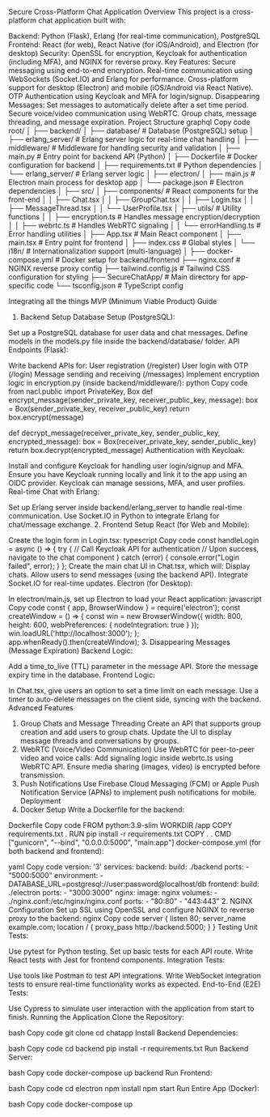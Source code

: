 Secure Cross-Platform Chat Application
Overview
This project is a cross-platform chat application built with:

Backend: Python (Flask), Erlang (for real-time communication), PostgreSQL
Frontend: React (for web), React Native (for iOS/Android), and Electron (for desktop)
Security: OpenSSL for encryption, Keycloak for authentication (including MFA), and NGINX for reverse proxy.
Key Features:
Secure messaging using end-to-end encryption.
Real-time communication using WebSockets (Socket.IO) and Erlang for performance.
Cross-platform support for desktop (Electron) and mobile (iOS/Android via React Native).
OTP Authentication using Keycloak and MFA for login/signup.
Disappearing Messages: Set messages to automatically delete after a set time period.
Secure voice/video communication using WebRTC.
Group chats, message threading, and message expiration.
Project Structure
graphql
Copy code
root/
│
├── backend/
│   ├── database/                  # Database (PostgreSQL) setup
│   ├── erlang_server/             # Erlang server logic for real-time chat handling
│   ├── middleware/                # Middleware for handling security and validation
│   ├── main.py                    # Entry point for backend API (Python)
│   ├── Dockerfile                 # Docker configuration for backend
│   ├── requirements.txt           # Python dependencies
│   └── erlang_server/             # Erlang server logic
│
├── electron/
│   ├── main.js                    # Electron main process for desktop app
│   └── package.json               # Electron dependencies
│
├── src/
│   ├── components/                # React components for the front-end
│   │   ├── Chat.tsx
│   │   ├── GroupChat.tsx
│   │   ├── Login.tsx
│   │   ├── MessageThread.tsx
│   │   └── UserProfile.tsx
│   ├── utils/                     # Utility functions
│   │   ├── encryption.ts          # Handles message encryption/decryption
│   │   ├── webrtc.ts              # Handles WebRTC signaling
│   │   └── errorHandling.ts       # Error handling utilities
│   ├── App.tsx                    # Main React component
│   ├── main.tsx                   # Entry point for frontend
│   ├── index.css                  # Global styles
│   └── i18n/                      # Internationalization support (multi-language)
│
├── docker-compose.yml              # Docker setup for backend/frontend
├── nginx.conf                      # NGINX reverse proxy config
├── tailwind.config.js              # Tailwind CSS configuration for styling
├── SecureChatApp/                  # Main directory for app-specific code
└── tsconfig.json                   # TypeScript config

Integrating all the things
MVP (Minimum Viable Product) Guide
1. Backend Setup
Database Setup (PostgreSQL):

Set up a PostgreSQL database for user data and chat messages.
Define models in the models.py file inside the backend/database/ folder.
API Endpoints (Flask):

Write backend APIs for:
User registration (/register)
User login with OTP (/login)
Message sending and receiving (/messages)
Implement encryption logic in encryption.py (inside backend/middleware/):
python
Copy code
from nacl.public import PrivateKey, Box
def encrypt_message(sender_private_key, receiver_public_key, message):
    box = Box(sender_private_key, receiver_public_key)
    return box.encrypt(message)

def decrypt_message(receiver_private_key, sender_public_key, encrypted_message):
    box = Box(receiver_private_key, sender_public_key)
    return box.decrypt(encrypted_message)
Authentication with Keycloak:

Install and configure Keycloak for handling user login/signup and MFA.
Ensure you have Keycloak running locally and link it to the app using an OIDC provider.
Keycloak can manage sessions, MFA, and user profiles.
Real-time Chat with Erlang:

Set up Erlang server inside backend/erlang_server to handle real-time communication.
Use Socket.IO in Python to integrate Erlang for chat/message exchange.
2. Frontend Setup
React (for Web and Mobile):

Create the login form in Login.tsx:
typescript
Copy code
const handleLogin = async () => {
    try {
        // Call Keycloak API for authentication
        // Upon success, navigate to the chat component
    } catch (error) {
        console.error("Login failed", error);
    }
};
Create the main chat UI in Chat.tsx, which will:
Display chats.
Allow users to send messages (using the backend API).
Integrate Socket.IO for real-time updates.
Electron (for Desktop):

In electron/main.js, set up Electron to load your React application:
javascript
Copy code
const { app, BrowserWindow } = require('electron');
const createWindow = () => {
    const win = new BrowserWindow({
        width: 800,
        height: 600,
        webPreferences: {
            nodeIntegration: true
        }
    });
    win.loadURL('http://localhost:3000');
};
app.whenReady().then(createWindow);
3. Disappearing Messages (Message Expiration)
Backend Logic:

Add a time_to_live (TTL) parameter in the message API.
Store the message expiry time in the database.
Frontend Logic:

In Chat.tsx, give users an option to set a time limit on each message.
Use a timer to auto-delete messages on the client side, syncing with the backend.
Advanced Features
1. Group Chats and Message Threading
Create an API that supports group creation and add users to group chats.
Update the UI to display message threads and conversations by groups.
2. WebRTC (Voice/Video Communication)
Use WebRTC for peer-to-peer video and voice calls:
Add signaling logic inside webrtc.ts using WebRTC API.
Ensure media sharing (images, video) is encrypted before transmission.
3. Push Notifications
Use Firebase Cloud Messaging (FCM) or Apple Push Notification Service (APNs) to implement push notifications for mobile.
Deployment
1. Docker Setup
Write a Dockerfile for the backend:

Dockerfile
Copy code
FROM python:3.9-slim
WORKDIR /app
COPY requirements.txt .
RUN pip install -r requirements.txt
COPY . .
CMD ["gunicorn", "--bind", "0.0.0.0:5000", "main:app"]
docker-compose.yml (for both backend and frontend):

yaml
Copy code
version: '3'
services:
  backend:
    build: ./backend
    ports:
      - "5000:5000"
    environment:
      - DATABASE_URL=postgresql://user:password@localhost/db
  frontend:
    build: ./electron
    ports:
      - "3000:3000"
  nginx:
    image: nginx
    volumes:
      - ./nginx.conf:/etc/nginx/nginx.conf
    ports:
      - "80:80"
      - "443:443"
2. NGINX Configuration
Set up SSL using OpenSSL and configure NGINX to reverse proxy to the backend:
nginx
Copy code
server {
    listen 80;
    server_name example.com;
    location / {
        proxy_pass http://backend:5000;
    }
}
Testing
Unit Tests:

Use pytest for Python testing.
Set up basic tests for each API route.
Write React tests with Jest for frontend components.
Integration Tests:

Use tools like Postman to test API integrations.
Write WebSocket integration tests to ensure real-time functionality works as expected.
End-to-End (E2E) Tests:

Use Cypress to simulate user interaction with the application from start to finish.
Running the Application
Clone the Repository:

bash
Copy code
git clone <repo-url>
cd chatapp
Install Backend Dependencies:

bash
Copy code
cd backend
pip install -r requirements.txt
Run Backend Server:

bash
Copy code
docker-compose up backend
Run Frontend:

bash
Copy code
cd electron
npm install
npm start
Run Entire App (Docker):

bash
Copy code
docker-compose up
